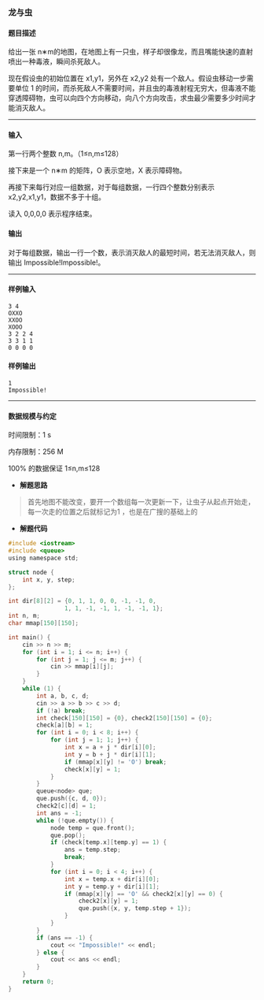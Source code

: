 ### 龙与虫

#### 题目描述

 给出一张 n∗m的地图，在地图上有一只虫，样子却很像龙，而且嘴能快速的直射喷出一种毒液，瞬间杀死敌人。

 现在假设虫的初始位置在 x1,y1，另外在 x2,y2 处有一个敌人。假设虫移动一步需要单位 1 的时间，而杀死敌人不需要时间，并且虫的毒液射程无穷大，但毒液不能穿透障碍物，虫可以向四个方向移动，向八个方向攻击，求虫最少需要多少时间才能消灭敌人。

------

#### 输入

 第一行两个整数 n,m。（1≤n,m≤128）

 接下来是一个 n∗m 的矩阵，O 表示空地，X 表示障碍物。

 再接下来每行对应一组数据，对于每组数据，一行四个整数分别表示 x2,y2,x1,y1，数据不多于十组。

 读入 0,0,0,0 表示程序结束。

#### 输出

 对于每组数据，输出一行一个数，表示消灭敌人的最短时间，若无法消灭敌人，则输出 Impossible!Impossible!。

------

#### 样例输入

```
3 4
OXXO
XXOO
XOOO
3 2 2 4
3 3 1 1
0 0 0 0
```

#### 样例输出

```
1
Impossible!
```

------

#### 数据规模与约定

 时间限制：1 s

 内存限制：256 M

 100% 的数据保证 1≤n,m≤128

- **解题思路**

> 首先地图不能改变，要开一个数组每一次更新一下，让虫子从起点开始走，每一次走的位置之后就标记为1 ，也是在广搜的基础上的

- **解题代码**

``` c
#include <iostream>
#include <queue>
using namespace std;

struct node {
    int x, y, step;
};

int dir[8][2] = {0, 1, 1, 0, 0, -1, -1, 0,
                1, 1, -1, -1, 1, -1, -1, 1};
int n, m;
char mmap[150][150];

int main() {
    cin >> n >> m;
    for (int i = 1; i <= n; i++) {
        for (int j = 1; j <= m; j++) {
            cin >> mmap[i][j];
        }
    }
    while (1) {
        int a, b, c, d;
        cin >> a >> b >> c >> d;
        if (!a) break;
        int check[150][150] = {0}, check2[150][150] = {0};
        check[a][b] = 1;
        for (int i = 0; i < 8; i++) {
            for (int j = 1; 1; j++) {
                int x = a + j * dir[i][0];
                int y = b + j * dir[i][1];
                if (mmap[x][y] != 'O') break;
                check[x][y] = 1;
            }
        }
        queue<node> que;
        que.push({c, d, 0});
        check2[c][d] = 1;
        int ans = -1;
        while (!que.empty()) {
            node temp = que.front();
            que.pop();
            if (check[temp.x][temp.y] == 1) {
                ans = temp.step;
                break;
            }
            for (int i = 0; i < 4; i++) {
                int x = temp.x + dir[i][0];
                int y = temp.y + dir[i][1];
                if (mmap[x][y] == 'O' && check2[x][y] == 0) {
                    check2[x][y] = 1;
                    que.push({x, y, temp.step + 1});
                }
            }
        }
        if (ans == -1) {
            cout << "Impossible!" << endl;
        } else {
            cout << ans << endl;
        }
    }
    return 0;
}
 
```

